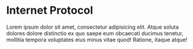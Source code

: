 # Internet Protocol
 
 Lorem ipsum dolor sit amet, consectetur adipisicing elit. Atque soluta dolores dolore distinctio ex quo saepe eum obcaecati ducimus tenetur, mollitia tempora voluptates eius minus vitae quod! Ratione, itaque atque!